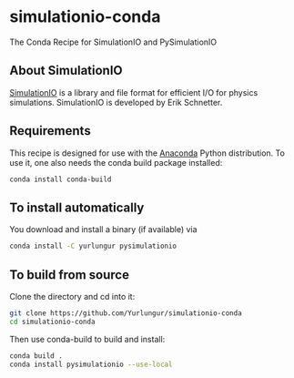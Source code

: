 # simulationio-conda

The Conda Recipe for SimulationIO and PySimulationIO

## About SimulationIO

[SimulationIO](https://github.com/eschnett/SimulationIO) is a library
and file format for efficient I/O for physics
simulations. SimulationIO is developed by Erik Schnetter.

## Requirements

This recipe is designed for use with the
[Anaconda](https://www.continuum.io/downloads) Python distribution. To
use it, one also needs the conda build package installed:
```bash
conda install conda-build
```

## To install automatically

You download and install a binary (if available) via

```bash
conda install -C yurlungur pysimulationio
```

## To build from source

Clone the directory and cd into it:

```bash
git clone https://github.com/Yurlungur/simulationio-conda
cd simulationio-conda
```

Then use conda-build to build and install:

```bash
conda build .
conda install pysimulationio --use-local
```

